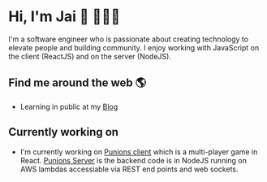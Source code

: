 # Hi, I'm Jai 👋 👨🏽‍💻

<!--
**iJKTen/iJKTen** is a ✨ _special_ ✨ repository because its `README.md` (this file) appears on your GitHub profile.

Here are some ideas to get you started:

- 🔭 I’m currently working on ...
- 🌱 I’m currently learning ...
- 👯 I’m looking to collaborate on ...
- 🤔 I’m looking for help with ...
- 💬 Ask me about ...
- 📫 How to reach me: ...
- 😄 Pronouns: ...
- ⚡ Fun fact: ...
-->

I'm a software engineer who is passionate about creating technology to elevate people and building community. I enjoy working with JavaScript on the client (ReactJS) and on the server (NodeJS).

## Find me around the web 🌎

- Learning in public at my [Blog](https://ijk.ghost.io)

## Currently working on

- I'm currently working on [Punions client](https://github.com/iJKTen/punions-client) which is a multi-player game in React. [Punions Server](https://github.com/iJKTen/punions-server) is the backend code is in NodeJS running on AWS lambdas accessiable via REST end points and web sockets.
